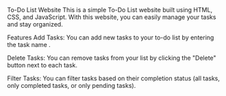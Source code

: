To-Do List Website
This is a simple To-Do List website built using HTML, CSS, and JavaScript. With this website, you can easily manage your tasks and stay organized.

Features
Add Tasks: You can add new tasks to your to-do list by entering the task name .

Delete Tasks: You can remove tasks from your list by clicking the "Delete" button next to each task.

Filter Tasks: You can filter tasks based on their completion status (all tasks, only completed tasks, or only pending tasks).
